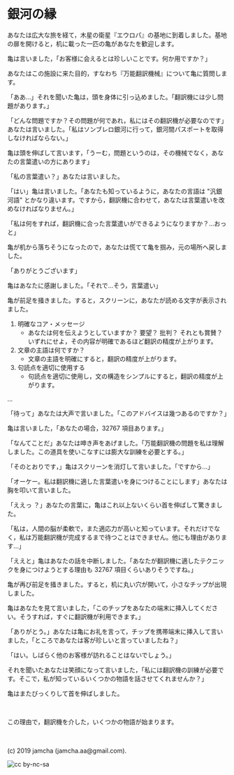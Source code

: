 

# 銀河の縁

あなたは広大な旅を経て，木星の衛星『エウロパ』の基地に到着しました。基地の扉を開けると，机に載った一匹の亀があなたを歓迎します。

亀は言いました，「お客様に会えるとは珍しいことです。何か用ですか？」

あなたはこの施設に来た目的，すなわち『万能翻訳機械』について亀に質問します。

「ああ…」それを聞いた亀は，頭を身体に引っ込めました。「翻訳機には少し問題があります。」

「どんな問題ですか？その問題が何であれ，私にはその翻訳機が必要なのです」あなたは言いました。「私はソンブレロ銀河に行って，銀河間パスポートを取得しなければならない。」

亀は頭を伸ばして言います，「うーむ，問題というのは，その機械でなく，あなたの言葉遣いの方にあります」

「私の言葉遣い？」あなたは言いました。

「はい」亀は言いました。「あなたも知っているように，あなたの言語は "汎銀河語" とかなり違います。ですから，翻訳機に合わせて，あなたは言葉遣いを改めなければなりません。」

「私は何をすれば，翻訳機に合った言葉遣いができるようになりますか？…おっと」

亀が机から落ちそうになったので，あなたは慌てて亀を掴み，元の場所へ戻しました。

「ありがとうございます」

亀はあなたに感謝しました。「それで…そう，言葉遣い」

亀が前足を掻きました。すると，スクリーンに，あなたが読める文字が表示されました。

1.  明確なコア・メッセージ
    -   あなたは何を伝えようとしていますか？ 要望？ 批判？ それとも賞賛？ いずれにせよ，その内容が明確であるほど翻訳の精度が上がります。
2.  文章の主語は何ですか？
    -   文章の主語を明確にすると，翻訳の精度が上がります。
3.  句読点を適切に使用する
    -   句読点を適切に使用し，文の構造をシンプルにすると，翻訳の精度が上がります。

...

「待って」あなたは大声で言いました。「このアドバイスは幾つあるのですか？」

亀は言いました，「あなたの場合，32767 項目あります。」

「なんてことだ」あなたは呻き声をあげました。「万能翻訳機の問題を私は理解しました。この道具を使いこなすには膨大な訓練を必要とする。」

「そのとおりです，」亀はスクリーンを消灯して言いました。「ですから…」

「オーケー。私は翻訳機に適した言葉遣いを身につけることにします」あなたは胸を叩いて言いました。

「ええっ ？」あなたの言葉に，亀はこれ以上ないくらい首を伸ばして驚きました。

「私は，人間の脳が柔軟で，また適応力が高いと知っています。それだけでなく，私は万能翻訳機が完成するまで待つことはできません。他にも理由があります…」

「ええと」亀はあなたの話を中断しました。「あなたが翻訳機に適したテクニックを身につけようとする理由も 32767 項目くらいありそうですね。」

亀が再び前足を掻きました。すると，机に丸い穴が開いて，小さなチップが出現しました。

亀はあなたを見て言いました，「このチップをあなたの端末に挿入してください。そうすれば，すぐに翻訳機が利用できます。」

「ありがとう。」あなたは亀にお礼を言って，チップを携帯端末に挿入して言いました，「ところであなたは客が珍しいと言っていましたね？」

「はい。しばらく他のお客様が訪れることはないでしょう。」

それを聞いたあなたは笑顔になって言いました，「私には翻訳機の訓練が必要です。そこで，私が知っているいくつかの物語を話させてくれませんか？」

亀はまたびっくりして首を伸ばしました。

<br>

この理由で，翻訳機を介した，いくつかの物語が始まります。

<br>
<br>
(c) 2019 jamcha (jamcha.aa@gmail.com).

![cc by-nc-sa](https://i.creativecommons.org/l/by-nc-sa/4.0/88x31.png)

